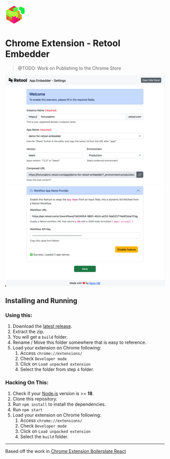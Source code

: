 <img src="src/assets/img/icon-128.png" width="64"/>

# Chrome Extension - Retool Embedder

> @TODO: Work on Publishing to the Chrome Store

!["Options Page Screenshot"](/screenshots/options.png?raw=true "Screenshot of the extension's options page")
!["Workflow App Name Provider Screenshot"](/screenshots/workflow.png?raw=true "Screenshot of the extension's workflow feature")

## Installing and Running

### Using this:

1. Download the [latest release](https://github.com/khill-fbmc/chrome-ext-retool-embedder/releases).
2. Extract the zip.
3. You will get a `build` folder.
4. Rename / Move this folder somewhere that is easy to reference.
5. Load your extension on Chrome following:
   1. Access `chrome://extensions/`
   2. Check `Developer mode`
   3. Click on `Load unpacked extension`
   4. Select the folder from step `4` folder.

### Hacking On This:

1. Check if your [Node.js](https://nodejs.org/) version is >= **18**.
2. Clone this repository.
3. Run `npm install` to install the dependencies.
4. Run `npm start`
5. Load your extension on Chrome following:
   1. Access `chrome://extensions/`
   2. Check `Developer mode`
   3. Click on `Load unpacked extension`
   4. Select the `build` folder.

---

Based off the work in [Chrome Extension Boilerplate React](https://github.com/lxieyang/chrome-extension-boilerplate-react.git)
